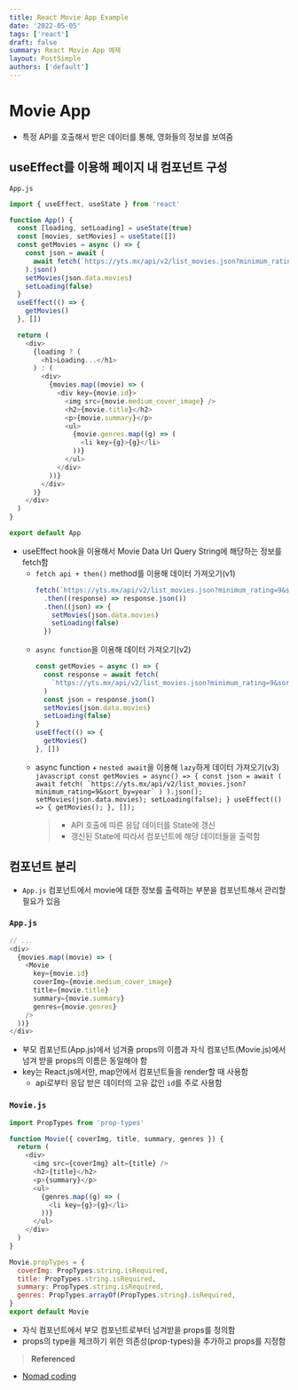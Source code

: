 ```yaml
---
title: React Movie App Example
date: '2022-05-05'
tags: ['react']
draft: false
summary: React Movie App 예제
layout: PostSimple
authors: ['default']
---
```


# Movie App

- 특정 API를 호출해서 받은 데이터를 통해, 영화들의 정보를 보여줌

## useEffect를 이용해 페이지 내 컴포넌트 구성

`App.js`

```javascript
import { useEffect, useState } from 'react'

function App() {
  const [loading, setLoading] = useState(true)
  const [movies, setMovies] = useState([])
  const getMovies = async () => {
    const json = await (
      await fetch(`https://yts.mx/api/v2/list_movies.json?minimum_rating=9&sort_by=year`)
    ).json()
    setMovies(json.data.movies)
    setLoading(false)
  }
  useEffect(() => {
    getMovies()
  }, [])

  return (
    <div>
      {loading ? (
        <h1>Loading...</h1>
      ) : (
        <div>
          {movies.map((movie) => (
            <div key={movie.id}>
              <img src={movie.medium_cover_image} />
              <h2>{movie.title}</h2>
              <p>{movie.summary}</p>
              <ul>
                {movie.genres.map((g) => (
                  <li key={g}>{g}</li>
                ))}
              </ul>
            </div>
          ))}
        </div>
      )}
    </div>
  )
}

export default App
```

- useEffect hook을 이용해서 Movie Data Url Query String에 해당하는 정보를 fetch함
  - `fetch api + then()` method를 이용해 데이터 가져오기(v1)
    ```javascript
    fetch(`https://yts.mx/api/v2/list_movies.json?minimum_rating=9&sort_by=year`)
      .then((response) => response.json())
      .then((json) => {
        setMovies(json.data.movies)
        setLoading(false)
      })
    ```
  - `async function`을 이용해 데이터 가져오기(v2)
    ```javascript
    const getMovies = async () => {
      const response = await fetch(
        `https://yts.mx/api/v2/list_movies.json?minimum_rating=9&sort_by=year`
      )
      const json = response.json()
      setMovies(json.data.movies)
      setLoading(false)
    }
    useEffect(() => {
      getMovies()
    }, [])
    ```
  - async function + `nested await`을 이용해 `lazy`하게 데이터 가져오기(v3)
    `` javascript const getMovies = async() => { const json = await ( await fetch( `https://yts.mx/api/v2/list_movies.json?minimum_rating=9&sort_by=year` ) ).json(); setMovies(json.data.movies); setLoading(false); } useEffect(() => { getMovies(); }, []);  ``
    > - API 호출에 따른 응답 데이터를 State에 갱신
    > - 갱신된 State에 따라서 컴포넌트에 해당 데이터들을 출력함

## 컴포넌트 분리

- `App.js` 컴포넌트에서 movie에 대한 정보를 출력하는 부분을 컴포넌트해서 관리할 필요가 있음

### `App.js`

```javascript
// ...
<div>
  {movies.map((movie) => (
    <Movie
      key={movie.id}
      coverImg={movie.medium_cover_image}
      title={movie.title}
      summary={movie.summary}
      genres={movie.genres}
    />
  ))}
</div>
```

- 부모 컴포넌트(App.js)에서 넘겨줄 props의 이름과 자식 컴포넌트(Movie.js)에서 넘겨 받을 props의 이름은 동일해야 함
- key는 React.js에서만, map안에서 컴포넌트들을 render할 때 사용함
  - api로부터 응답 받은 데이터의 고유 값인 `id`를 주로 사용함

### `Movie.js`

```javascript
import PropTypes from 'prop-types'

function Movie({ coverImg, title, summary, genres }) {
  return (
    <div>
      <img src={coverImg} alt={title} />
      <h2>{title}</h2>
      <p>{summary}</p>
      <ul>
        {genres.map((g) => (
          <li key={g}>{g}</li>
        ))}
      </ul>
    </div>
  )
}

Movie.propTypes = {
  coverImg: PropTypes.string.isRequired,
  title: PropTypes.string.isRequired,
  summary: PropTypes.string.isRequired,
  genres: PropTypes.arrayOf(PropTypes.string).isRequired,
}
export default Movie
```

- 자식 컴포넌트에서 부모 컴포넌트로부터 넘겨받을 props를 정의함
- props의 type을 체크하기 위한 의존성(prop-types)을 추가하고 props를 지정함

> **Referenced**

- [Nomad coding](https://nomadcoders.co/react-for-beginners)
